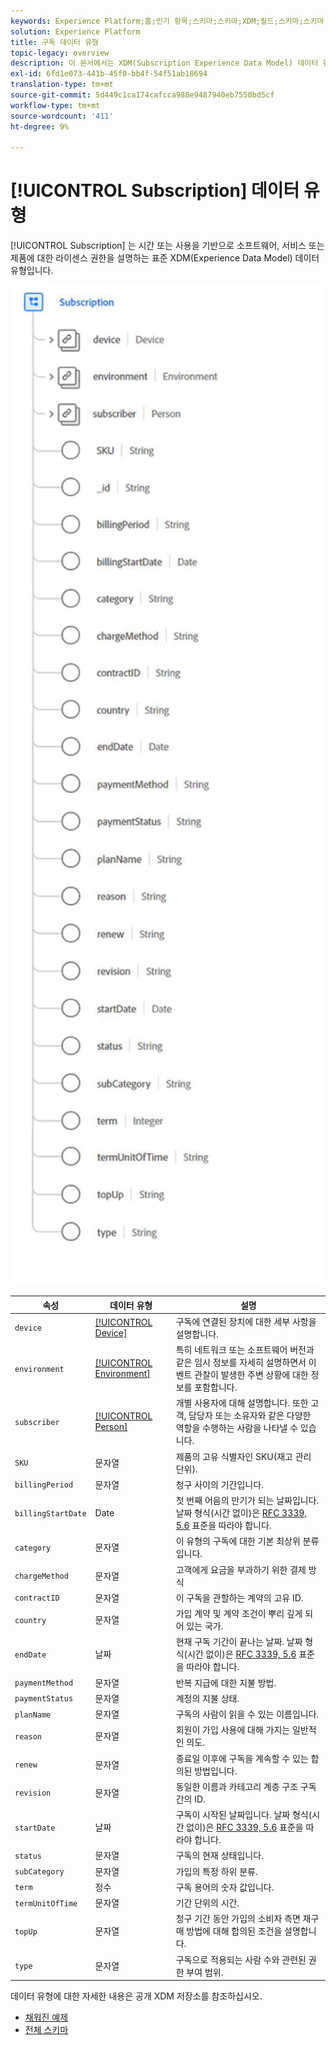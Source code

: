 ```yaml
---
keywords: Experience Platform;홈;인기 항목;스키마;스키마;XDM;필드;스키마;스키마;구독;데이터 유형;데이터 유형;data-type;data type
solution: Experience Platform
title: 구독 데이터 유형
topic-legacy: overview
description: 이 문서에서는 XDM(Subscription Experience Data Model) 데이터 유형에 대한 개요를 제공합니다.
exl-id: 6fd1e073-441b-45f0-bb4f-54f51ab18694
translation-type: tm+mt
source-git-commit: 5d449c1ca174cafcca988e9487940eb7550bd5cf
workflow-type: tm+mt
source-wordcount: '411'
ht-degree: 9%

---
```


# [!UICONTROL Subscription] 데이터 유형

[!UICONTROL Subscription] 는 시간 또는 사용을 기반으로 소프트웨어, 서비스 또는 제품에 대한 라이센스 권한을 설명하는 표준 XDM(Experience Data Model) 데이터 유형입니다.

<img src="../images/data-types/subscription-data-type.png" width="500" /><br />

| 속성 | 데이터 유형 | 설명 |
| --- | --- | --- |
| `device` | [[!UICONTROL Device]](./device.md) | 구독에 연결된 장치에 대한 세부 사항을 설명합니다. |
| `environment` | [[!UICONTROL Environment]](./environment.md) | 특히 네트워크 또는 소프트웨어 버전과 같은 임시 정보를 자세히 설명하면서 이벤트 관찰이 발생한 주변 상황에 대한 정보를 포함합니다. |
| `subscriber` | [[!UICONTROL Person]](./person.md) | 개별 사용자에 대해 설명합니다. 또한 고객, 담당자 또는 소유자와 같은 다양한 역할을 수행하는 사람을 나타낼 수 있습니다. |
| `SKU` | 문자열 | 제품의 고유 식별자인 SKU(재고 관리 단위). |
| `billingPeriod` | 문자열 | 청구 사이의 기간입니다. |
| `billingStartDate` | Date | 첫 번째 어음의 만기가 되는 날짜입니다. 날짜 형식(시간 없이)은 [RFC 3339, 5.6](https://tools.ietf.org/html/rfc3339#section-5.6) 표준을 따라야 합니다. |
| `category` | 문자열 | 이 유형의 구독에 대한 기본 최상위 분류입니다. |
| `chargeMethod` | 문자열 | 고객에게 요금을 부과하기 위한 결제 방식 |
| `contractID` | 문자열 | 이 구독을 관할하는 계약의 고유 ID. |
| `country` | 문자열 | 가입 계약 및 계약 조건이 뿌리 깊게 되어 있는 국가. |
| `endDate` | 날짜 | 현재 구독 기간이 끝나는 날짜. 날짜 형식(시간 없이)은 [RFC 3339, 5.6](https://tools.ietf.org/html/rfc3339#section-5.6) 표준을 따라야 합니다. |
| `paymentMethod` | 문자열 | 반복 지급에 대한 지불 방법. |
| `paymentStatus` | 문자열 | 계정의 지불 상태. |
| `planName` | 문자열 | 구독의 사람이 읽을 수 있는 이름입니다. |
| `reason` | 문자열 | 회원이 가입 사용에 대해 가지는 일반적인 의도. |
| `renew` | 문자열 | 종료일 이후에 구독을 계속할 수 있는 합의된 방법입니다. |
| `revision` | 문자열 | 동일한 이름과 카테고리 계층 구조 구독 간의 ID. |
| `startDate` | 날짜 | 구독이 시작된 날짜입니다. 날짜 형식(시간 없이)은 [RFC 3339, 5.6](https://tools.ietf.org/html/rfc3339#section-5.6) 표준을 따라야 합니다. |
| `status` | 문자열 | 구독의 현재 상태입니다. |
| `subCategory` | 문자열 | 가입의 특정 하위 분류. |
| `term` | 정수 | 구독 용어의 숫자 값입니다. |
| `termUnitOfTime` | 문자열 | 기간 단위의 시간. |
| `topUp` | 문자열 | 청구 기간 동안 가입의 소비자 측면 재구매 방법에 대해 합의된 조건을 설명합니다. |
| `type` | 문자열 | 구독으로 적용되는 사람 수와 관련된 권한 부여 범위. |

데이터 유형에 대한 자세한 내용은 공개 XDM 저장소를 참조하십시오.

* [채워진 예제](https://github.com/adobe/xdm/blob/master/components/datatypes/industry-verticals/subscription.example.1.json)
* [전체 스키마](https://github.com/adobe/xdm/blob/master/components/datatypes/industry-verticals/subscription.schema.json)
